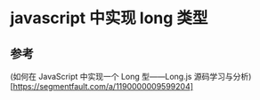 # javascript 中实现 long 类型

## 参考

(如何在 JavaScript 中实现一个 Long 型——Long.js 源码学习与分析)[https://segmentfault.com/a/1190000009599204]
